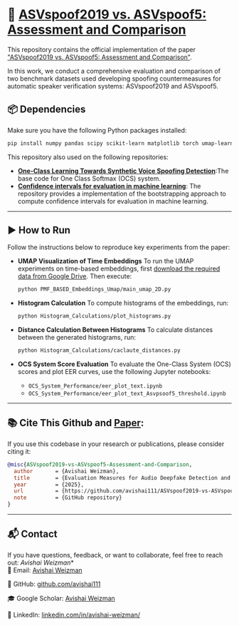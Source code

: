 # 📄 [ASVspoof2019 vs. ASVspoof5: Assessment and Comparison](https://arxiv.org/abs/2505.15911)


This repository contains the official implementation of the paper ["ASVspoof2019 vs. ASVspoof5: Assessment and Comparison"](https://arxiv.org/abs/2505.15911).

In this work, we conduct a comprehensive evaluation and comparison of two benchmark datasets used developing spoofing countermeasures for automatic speaker verification systems: ASVspoof2019 and ASVspoof5. 

## 📦 Dependencies

Make sure you have the following Python packages installed:

```bash
pip install numpy pandas scipy scikit-learn matplotlib torch umap-learn confidence_intervals scipy 
```

This repository also used on the following repositories:

* [**One-Class Learning Towards Synthetic Voice Spoofing Detection**](https://github.com/yzyouzhang/AIR-ASVspoof):The base code for One Class Softmax (OCS) system. 
* [**Confidence intervals for evaluation in machine learning**](https://github.com/luferrer/ConfidenceIntervals): The repository provides a implementation of the bootstrapping approach to compute confidence intervals for evaluation in machine learning. 

---

## ▶️ How to Run

Follow the instructions below to reproduce key experiments from the paper:

* **UMAP Visualization of Time Embeddings**
  To run the UMAP experiments on time-based embeddings, first [download the required data from Google Drive](https://drive.google.com/file/d/1TTY5BggaaUn4laQr2TmefT_83FoJBaf7/view?usp=drive_link). Then execute:

  ```bash
  python PMF_BASED_Embeddings_Umap/main_umap_2D.py
  ```

* **Histogram Calculation**
  To compute histograms of the embeddings, run:

  ```bash
  python Histogram_Calculations/plot_histograms.py
  ```

* **Distance Calculation Between Histograms**
  To calculate distances between the generated histograms, run:

  ```bash
  python Histogram_Calculations/caclaute_distances.py
  ```

* **OCS System Score Evaluation**
  To evaluate the One-Class System (OCS) scores and plot EER curves, use the following Jupyter notebooks:

  * `OCS_System_Performance/eer_plot_text.ipynb`
  * `OCS_System_Performance/eer_plot_text_Asvpsoof5_threshold.ipynb`

---

## 📚 Cite This Github and [Paper](https://arxiv.org/abs/2505.15911):

If you use this codebase in your research or publications, please consider citing it:

```bibtex
@misc{ASVspoof2019-vs-ASVspoof5-Assessment-and-Comparison,
  author       = {Avishai Weizman},
  title        = {Evaluation Measures for Audio Deepfake Detection and Speaker Verification},
  year         = {2025},
  url          = {https://github.com/avishai111/ASVspoof2019-vs-ASVspoof5-Assessment-and-Comparison},
  note         = {GitHub repository}
}
```

---

## 📬 Contact

If you have questions, feedback, or want to collaborate, feel free to reach out:
*Avishai Weizman**  
 📧 Email: [Avishai Weizman](mailto:wavishay@post.bgu.ac.il)  

 🔗 GitHub: [github.com/avishai111](https://github.com/avishai111)

 🎓 Google Scholar: [Avishai Weizman](https://scholar.google.com/citations?hl=iw&user=vWlnVpUAAAAJ)  
 
 💼 LinkedIn: [linkedin.com/in/avishai-weizman/](https://www.linkedin.com/in/avishai-weizman/)
 
